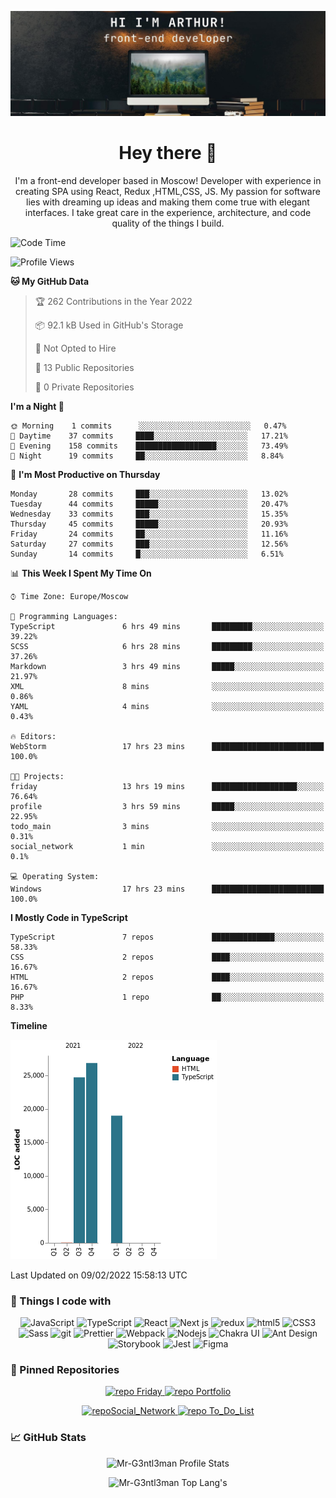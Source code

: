 [![Mr-G3ntl3man GitHub Banner](assets/gitHeader.jpg)](https://web-site-mr-gentleman.vercel.app)

<h1 align="center">Hey there 👋</h1>

<p align="center">
I'm a front-end developer based in Moscow! Developer with experience in creating SPA using React, Redux ,HTML,CSS, JS.
My passion for software lies with dreaming up ideas and making them come true with elegant interfaces. 
I take great care in the experience, architecture, and code quality of the things I build.
</p>


<!--START_SECTION:waka-->
![Code Time](http://img.shields.io/badge/Code%20Time-47%20hrs%2013%20mins-blue)

![Profile Views](http://img.shields.io/badge/Profile%20Views-85-blue)

**🐱 My GitHub Data** 

> 🏆 262 Contributions in the Year 2022
 > 
> 📦 92.1 kB Used in GitHub's Storage 
 > 
> 🚫 Not Opted to Hire
 > 
> 📜 13 Public Repositories 
 > 
> 🔑 0 Private Repositories  
 > 
**I'm a Night 🦉** 

```text
🌞 Morning    1 commits      ░░░░░░░░░░░░░░░░░░░░░░░░░   0.47% 
🌆 Daytime    37 commits     ████░░░░░░░░░░░░░░░░░░░░░   17.21% 
🌃 Evening    158 commits    ██████████████████░░░░░░░   73.49% 
🌙 Night      19 commits     ██░░░░░░░░░░░░░░░░░░░░░░░   8.84%

```
📅 **I'm Most Productive on Thursday** 

```text
Monday       28 commits     ███░░░░░░░░░░░░░░░░░░░░░░   13.02% 
Tuesday      44 commits     █████░░░░░░░░░░░░░░░░░░░░   20.47% 
Wednesday    33 commits     ███░░░░░░░░░░░░░░░░░░░░░░   15.35% 
Thursday     45 commits     █████░░░░░░░░░░░░░░░░░░░░   20.93% 
Friday       24 commits     ██░░░░░░░░░░░░░░░░░░░░░░░   11.16% 
Saturday     27 commits     ███░░░░░░░░░░░░░░░░░░░░░░   12.56% 
Sunday       14 commits     █░░░░░░░░░░░░░░░░░░░░░░░░   6.51%

```


📊 **This Week I Spent My Time On** 

```text
⌚︎ Time Zone: Europe/Moscow

💬 Programming Languages: 
TypeScript               6 hrs 49 mins       █████████░░░░░░░░░░░░░░░░   39.22% 
SCSS                     6 hrs 28 mins       █████████░░░░░░░░░░░░░░░░   37.26% 
Markdown                 3 hrs 49 mins       █████░░░░░░░░░░░░░░░░░░░░   21.97% 
XML                      8 mins              ░░░░░░░░░░░░░░░░░░░░░░░░░   0.86% 
YAML                     4 mins              ░░░░░░░░░░░░░░░░░░░░░░░░░   0.43%

🔥 Editors: 
WebStorm                 17 hrs 23 mins      █████████████████████████   100.0%

🐱‍💻 Projects: 
friday                   13 hrs 19 mins      ███████████████████░░░░░░   76.64% 
profile                  3 hrs 59 mins       █████░░░░░░░░░░░░░░░░░░░░   22.95% 
todo_main                3 mins              ░░░░░░░░░░░░░░░░░░░░░░░░░   0.31% 
social_network           1 min               ░░░░░░░░░░░░░░░░░░░░░░░░░   0.1%

💻 Operating System: 
Windows                  17 hrs 23 mins      █████████████████████████   100.0%

```

**I Mostly Code in TypeScript** 

```text
TypeScript               7 repos             ██████████████░░░░░░░░░░░   58.33% 
CSS                      2 repos             ████░░░░░░░░░░░░░░░░░░░░░   16.67% 
HTML                     2 repos             ████░░░░░░░░░░░░░░░░░░░░░   16.67% 
PHP                      1 repo              ██░░░░░░░░░░░░░░░░░░░░░░░   8.33%

```


**Timeline**

![Chart not found](https://raw.githubusercontent.com/Mr-G3ntl3man/Mr-G3ntl3man/main/charts/bar_graph.png) 


 Last Updated on 09/02/2022 15:58:13 UTC
<!--END_SECTION:waka-->

### 🧰 Things I code with

<p align="center">
  <img alt="JavaScript" src="https://img.shields.io/badge/-JavaScript-F7DF1E?style=for-the-badge&logo=javascript&logoColor=black" />
  <img alt="TypeScript" src="https://img.shields.io/badge/-TypeScript-007ACC?style=for-the-badge&logo=typescript&logoColor=black" />
  <img alt="React" src="https://img.shields.io/badge/-React-45b8d8?style=for-the-badge&logo=react&logoColor=black" />
  <img alt="Next js" src="https://img.shields.io/badge/-Next js-000?style=for-the-badge&logo=next.js&logoColor=white" />
  <img alt="redux" src="https://img.shields.io/badge/-Redux-764ABC?style=for-the-badge&logo=redux&logoColor=black" />
  <img alt="html5" src="https://img.shields.io/badge/-HTML5-E34F26?style=for-the-badge&logo=html5&logoColor=black" />
  <img alt="CSS3" src="https://img.shields.io/badge/-CSS3-1572B6?style=for-the-badge&logo=CSS3&logoColor=black" />
  <img alt="Sass" src="https://img.shields.io/badge/-Sass-CC6699?style=for-the-badge&logo=sass&logoColor=black" />
  <img alt="git" src="https://img.shields.io/badge/-Git-E34F26?style=for-the-badge&logo=git&logoColor=black" />
  <img alt="Prettier" src="https://img.shields.io/badge/-Prettier-F7B93E?style=for-the-badge&logo=prettier&logoColor=black" />
  <img alt="Webpack" src="https://img.shields.io/badge/-Webpack-8DD6F9?style=for-the-badge&logo=webpack&logoColor=black" /> 
  <img alt="Nodejs" src="https://img.shields.io/badge/-Nodejs-43853d?style=for-the-badge&logo=Node.js&logoColor=black" />
  <img alt="Chakra UI" src="https://img.shields.io/badge/-Chakra UI-319795?style=for-the-badge&logo=ChakraUI&logoColor=black" />
  <img alt="Ant Design" src="https://img.shields.io/badge/-Ant Design-0170fe?style=for-the-badge&logo=AntDesign&logoColor=black" />
  <img alt="Storybook" src="https://img.shields.io/badge/-Storybook-CC6699?style=for-the-badge&logo=storybook&logoColor=black" />
  <img alt="Jest" src="https://img.shields.io/badge/-Jest-green?style=for-the-badge&logo=jest&logoColor=black" />
  <img alt="Figma" src="https://img.shields.io/badge/-figma-000?style=for-the-badge&logo=figma&logoColor=white" />
</p>

### 📌 Pinned Repositories

<p align="center">
<a  href="https://github.com/Mr-G3ntl3man/Friday">
    <img  src="https://github-readme-stats.vercel.app/api/pin/?username=Mr-G3ntl3man&repo=Friday&theme=tokyonight" alt="repo Friday"/>
</a>

<a href="https://github.com/Mr-G3ntl3man/Portfolio">
    <img  src="https://github-readme-stats.vercel.app/api/pin/?username=Mr-G3ntl3man&repo=Portfolio&theme=tokyonight" alt="repo Portfolio" />
</a>
</p>

<p align="center">
<a  href="https://github.com/Mr-G3ntl3man/Social_Network">
    <img  src="https://github-readme-stats.vercel.app/api/pin/?username=Mr-G3ntl3man&repo=Social_Network&theme=tokyonight" alt="repoSocial_Network"/>
</a>

<a  href="https://github.com/Mr-G3ntl3man/To_Do_List">
    <img  src="https://github-readme-stats.vercel.app/api/pin/?username=Mr-G3ntl3man&repo=To_Do_List&theme=tokyonight" alt="repo To_Do_List"/>
</a>
</p>

### 📈 GitHub Stats

<p align="center">
<img src="https://github-readme-stats.vercel.app/api?username=Mr-G3ntl3man&show_icons=true&theme=tokyonight" alt="Mr-G3ntl3man Profile Stats" />
</p>
<p align="center">
<img src="https://github-readme-stats.vercel.app/api/top-langs/?username=Mr-G3ntl3man&langs_count=10&theme=tokyonight&layout=compact" alt="Mr-G3ntl3man Top Lang's" />
</p>
